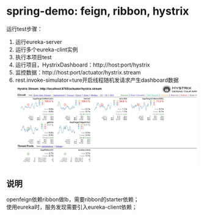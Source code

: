 # spring-demo: feign, ribbon, hystrix
运行test步骤：<br>
1. 运行eureka-server<br>
2. 运行多个eureka-clint实例<br>
3. 执行本项目test<br>
4. 运行项目，HystrixDashboard：http://host:port/hystrix<br>
5. 监控数据：http://host:port/actuator/hystrix.stream<br>
6. rest.invoke-simulator=ture开启线程随机发请求产生dashboard数据<br>
![avatar](res/hystrixDashboard.jpg) 
## 说明
openfeign依赖ribbon做lb，需要ribbon的starter依赖；<br>
使用eureka时，服务发现需要引入eureka-client依赖；
